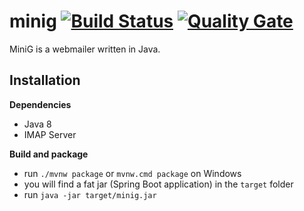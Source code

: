 minig [![Build Status](https://github.com/ksokol/minig/workflows/CI/badge.svg)](https://github.com/ksokol/minig) [![Quality Gate](https://sonarcloud.io/api/project_badges/measure?project=miniG%3AminiG&metric=alert_status)](https://sonarcloud.io/dashboard/index/miniG:miniG)
=====

MiniG is a webmailer written in Java.

Installation
------------

**Dependencies**

- Java 8
- IMAP Server

**Build and package**

- run `./mvnw package` or `mvnw.cmd package` on Windows
- you will find a fat jar (Spring Boot application) in the `target` folder
- run `java -jar target/minig.jar`
